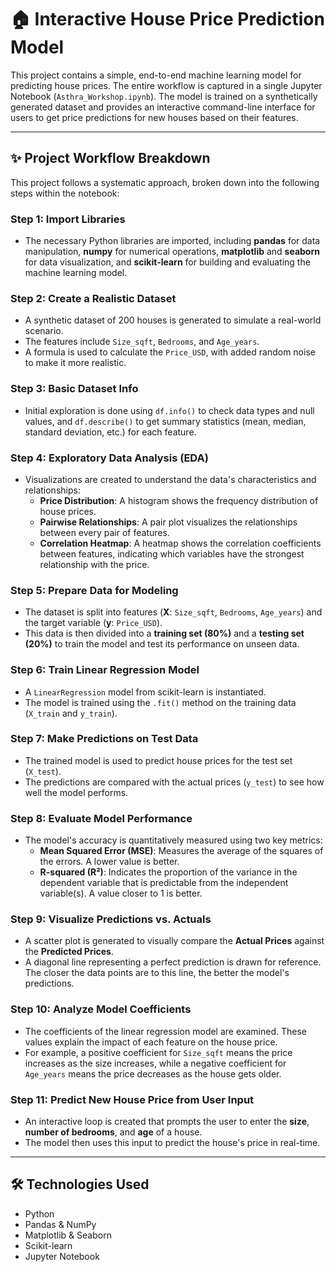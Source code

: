 # 🏠 Interactive House Price Prediction Model

This project contains a simple, end-to-end machine learning model for predicting house prices. The entire workflow is captured in a single Jupyter Notebook (`Asthra_Workshop.ipynb`). The model is trained on a synthetically generated dataset and provides an interactive command-line interface for users to get price predictions for new houses based on their features.

---

## ✨ Project Workflow Breakdown

This project follows a systematic approach, broken down into the following steps within the notebook:

### **Step 1: Import Libraries**
-   The necessary Python libraries are imported, including **pandas** for data manipulation, **numpy** for numerical operations, **matplotlib** and **seaborn** for data visualization, and **scikit-learn** for building and evaluating the machine learning model.

### **Step 2: Create a Realistic Dataset**
-   A synthetic dataset of 200 houses is generated to simulate a real-world scenario.
-   The features include `Size_sqft`, `Bedrooms`, and `Age_years`.
-   A formula is used to calculate the `Price_USD`, with added random noise to make it more realistic.

### **Step 3: Basic Dataset Info**
-   Initial exploration is done using `df.info()` to check data types and null values, and `df.describe()` to get summary statistics (mean, median, standard deviation, etc.) for each feature.

### **Step 4: Exploratory Data Analysis (EDA)**
-   Visualizations are created to understand the data's characteristics and relationships:
    -   **Price Distribution**: A histogram shows the frequency distribution of house prices.
    -   **Pairwise Relationships**: A pair plot visualizes the relationships between every pair of features.
    -   **Correlation Heatmap**: A heatmap shows the correlation coefficients between features, indicating which variables have the strongest relationship with the price.

### **Step 5: Prepare Data for Modeling**
-   The dataset is split into features (**X**: `Size_sqft`, `Bedrooms`, `Age_years`) and the target variable (**y**: `Price_USD`).
-   This data is then divided into a **training set (80%)** and a **testing set (20%)** to train the model and test its performance on unseen data.

### **Step 6: Train Linear Regression Model**
-   A `LinearRegression` model from scikit-learn is instantiated.
-   The model is trained using the `.fit()` method on the training data (`X_train` and `y_train`).

### **Step 7: Make Predictions on Test Data**
-   The trained model is used to predict house prices for the test set (`X_test`).
-   The predictions are compared with the actual prices (`y_test`) to see how well the model performs.

### **Step 8: Evaluate Model Performance**
-   The model's accuracy is quantitatively measured using two key metrics:
    -   **Mean Squared Error (MSE)**: Measures the average of the squares of the errors. A lower value is better.
    -   **R-squared (R²)**: Indicates the proportion of the variance in the dependent variable that is predictable from the independent variable(s). A value closer to 1 is better.

### **Step 9: Visualize Predictions vs. Actuals**
-   A scatter plot is generated to visually compare the **Actual Prices** against the **Predicted Prices**.
-   A diagonal line representing a perfect prediction is drawn for reference. The closer the data points are to this line, the better the model's predictions.

### **Step 10: Analyze Model Coefficients**
-   The coefficients of the linear regression model are examined. These values explain the impact of each feature on the house price.
-   For example, a positive coefficient for `Size_sqft` means the price increases as the size increases, while a negative coefficient for `Age_years` means the price decreases as the house gets older.

### **Step 11: Predict New House Price from User Input**
-   An interactive loop is created that prompts the user to enter the **size**, **number of bedrooms**, and **age** of a house.
-   The model then uses this input to predict the house's price in real-time.

---

## 🛠️ Technologies Used

-   Python
-   Pandas & NumPy
-   Matplotlib & Seaborn
-   Scikit-learn
-   Jupyter Notebook
